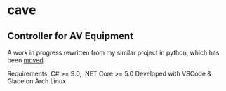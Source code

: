 # cave

## Controller for AV Equipment

A work in progress rewritten from my similar project in python, which has been [moved](https://github.com/tannmatter/cavepy)

Requirements: C# >= 9.0, .NET Core >= 5.0
Developed with VSCode & Glade on Arch Linux
